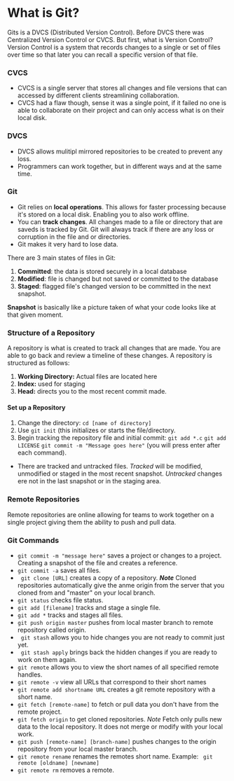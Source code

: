 # What is Git?

Gits is a DVCS (Distributed Version Control). Before DVCS there was Centralized Version Control or CVCS. But first, what is Version Control? Version Control is a system that records changes to a single or set of files over time so that later you can recall a specific version of that file. 

### CVCS
* CVCS is a single server that stores all changes and file versions that can accessed by different clients streamlining collaboration. 
* CVCS had a flaw though, sense it was a single point, if it failed no one is able to collaborate on their project and can only access what is on their local disk.

### DVCS 
* DVCS allows mulitipl mirrored repositories to be created to prevent any loss.
* Programmers can work together, but in different ways and at the same time. 

### Git
* Git relies on **local operations**. This allows for faster processing because it's stored on a local disk. Enabling you to also work offline. 
* You can **track changes**. All changes made to a file or directory that are saveds is tracked by Git. Git will always track if there are any loss or corruption in the file and or directories. 
* Git makes it very hard to lose data.

There are 3 main states of files in Git:
1. **Committed**: the data is stored securely in a local database
2. **Modified**: file is changed but not saved or committed to the database
3. **Staged**: flagged file's changed version to be committed in the next snapshot. 

**Snapshot** is basically like a picture taken of what your code looks like at that given moment. 

### Structure of a Repository
A repository is what is created to track all changes that are made. You are able to go back and review a timeline of these changes. A repository is structured as follows:
1. **Working Directory:** Actual files are located here
2. **Index:** used for staging
3. **Head:** directs you to the most recent commit made. 

#### Set up a Repository
1. Change the directory: ```cd [name of directory]```
2. Use ```git init``` (this initializes or starts the file/directory.
3. Begin tracking the repository file and initial commit: ```git add *.c``` 
 ```git add LICENSE```
 ```git commit -m "Message goes here"``` (you will press enter after each command).
 
 * There are tracked and untracked files. *Tracked* will be modified, unmodified or staged in the most recent snapshot. *Untracked* changes ere not in the last snapshot or in the staging area. 

### Remote Repositories
Remote repositories are online allowing for teams to work together on a single project giving them the ability to push and pull data. 

### Git Commands

* ```git commit -m "message here"``` saves a project or changes to a project. Creating a snapshot of the file and creates a reference. 
* ```git commit -a``` saves all files. 
* ``` git clone [URL]``` creates a copy of a repository. **_Note_** Cloned repositories automatically give the anme origin from the server that you cloned from and "master" on your local branch. 
* ```git status``` checks file status.
* ```git add [filename]``` tracks and stage a single file.
* ```git add *``` tracks and stages all files.
* ```git push origin master``` pushes from local master branch to remote repository called origin.
* ``` git stash``` allows you to hide changes you are not ready to commit just yet.
* ``` git stash apply``` brings back the hidden changes if you are ready to work on them again. 
* ```git remote``` allows you to view the short names of all specified remote handles.
* ```git remote -v``` view all URLs that correspond to their short names
* ```git remote add shortname URL``` creates a git remote repository with a short name. 
* ```git fetch [remote-name]``` to fetch or pull data you don't have from the remote project. 
* ```git fetch origin``` to get cloned repositories. *_Note_* Fetch only pulls new data to the local repository. It does not merge or modify with your local work. 
* ```git push [remote-name] [branch-name]``` pushes changes to the origin repository from your local master branch.
* ```git remote rename``` renames the remotes short name. Example: ``` git remote [oldname] [newname]```
* ```git remote rm``` removes a remote.

